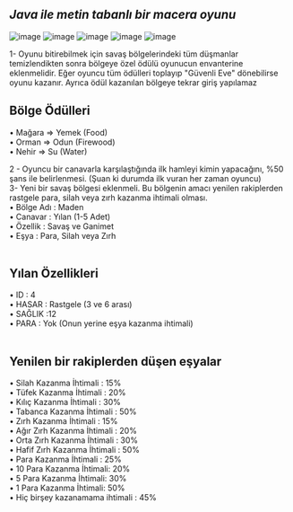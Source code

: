 ## *Java ile metin tabanlı bir macera oyunu*
![image](https://github.com/emirakdemir/AdventureGame/assets/77544885/1d530d80-c227-4247-aed7-3efeb1da8f80)
![image](https://github.com/emirakdemir/AdventureGame/assets/77544885/5c175db5-d8c3-4de2-8046-8e2998083e34)
![image](https://github.com/emirakdemir/AdventureGame/assets/77544885/022e044f-b2b4-4d02-8e0d-f8a91911d128)
![image](https://github.com/emirakdemir/AdventureGame/assets/77544885/181f31ca-ad82-4feb-9648-3aed16b831d0)
![image](https://github.com/emirakdemir/AdventureGame/assets/77544885/6af9547e-c2d6-4dc6-8f90-8e778e2c55da)





1- Oyunu bitirebilmek için savaş bölgelerindeki tüm düşmanlar temizlendikten sonra bölgeye özel ödülü oyunucun envanterine eklenmelidir. Eğer oyuncu tüm ödülleri toplayıp "Güvenli Eve" dönebilirse oyunu kazanır. Ayrıca ödül kazanılan bölgeye tekrar giriş yapılamaz
<br/>
## **Bölge Ödülleri**
• Mağara => Yemek (Food) <br/>
• Orman => Odun (Firewood) <br/>
• Nehir => Su (Water) <br/>

2 - Oyuncu bir canavarla karşılaştığında ilk hamleyi kimin yapacağını, %50 şans ile belirlenmesi. (Şuan ki durumda ilk vuran her zaman oyuncu)<br/>
3- Yeni bir savaş bölgesi eklenmeli. Bu bölgenin amacı yenilen rakiplerden rastgele para, silah veya zırh kazanma ihtimali olması.<br/>
• Bölge Adı : Maden <br/>
• Canavar : Yılan (1-5 Adet) <br/>
• Özellik : Savaş ve Ganimet  <br/>
• Eşya : Para, Silah veya Zırh <br/>
 <br/>
 
## **Yılan Özellikleri**
• ID : 4 <br/>
• HASAR : Rastgele (3 ve 6 arası) <br/>
• SAĞLIK :12 <br/>
• PARA : Yok (Onun yerine eşya kazanma ihtimali) <br/>
<br/>

## **Yenilen bir rakiplerden düşen eşyalar**
• Silah Kazanma İhtimali : 15% <br/>
• Tüfek Kazanma İhtimali : 20% <br/>
• Kılıç Kazanma İhtimali : 30% <br/>
• Tabanca Kazanma İhtimali : 50% <br/>
• Zırh Kazanma İhtimali : 15% <br/>
• Ağır Zırh Kazanma İhtimali : 20% <br/>
• Orta Zırh Kazanma İhtimali : 30% <br/>
• Hafif Zırh Kazanma İhtimali : 50% <br/>
• Para Kazanma İhtimali : 25% <br/>
• 10 Para Kazanma İhtimali: 20% <br/>
• 5 Para Kazanma İhtimali: 30% <br/>
• 1 Para Kazanma İhtimali: 50% <br/> 
• Hiç birşey kazanamama ihtimali : 45% <br/>
